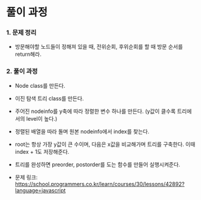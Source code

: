 # 풀이 과정
### 1. 문제 정리
- 방문해야할 노드들이 정해져 있을 때, 전위순회, 후위순회를 할 때 방문 순서를 return해라.

### 2. 풀이 과정
- Node class를 만든다.
- 이진 탐색 트리 class를 만든다.
- 주어진 nodeinfo를 y축에 따라 정렬한 변수 하나를 만든다. (y값이 클수록 트리에서의 level이 높다.)
- 정렬된 배열을 따라 돌며 원본 nodeinfo에서 index를 찾는다.
- root는 항상 가장 y값이 큰 수이며, 다음은 x값을 비교해가며 트리를 구축한다. 이때 index + 1도 저장해준다.
- 트리를 완성하면 preorder, postorder를 도는 함수를 만들어 실행시켜준다.

- 문제 링크: https://school.programmers.co.kr/learn/courses/30/lessons/42892?language=javascript